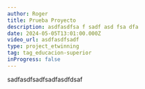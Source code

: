 ```yaml
---
author: Roger
title: Prueba Proyecto
description: asdfasdfsa f sadf asd fsa dfa
date: 2024-05-05T13:01:00.000Z
video_url: asdfasdfsadf
type: project_etwinning
tag: tag_educacion-superior
inProgress: false
---
```


sadfasdfsadfsadfasdfdsaf

